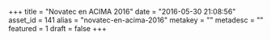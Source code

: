 +++
title = "Novatec en ACIMA 2016"
date = "2016-05-30 21:08:56"
asset_id = 141
alias = "novatec-en-acima-2016"
metakey = ""
metadesc = ""
featured = 1
draft = false
+++

<!--more-->